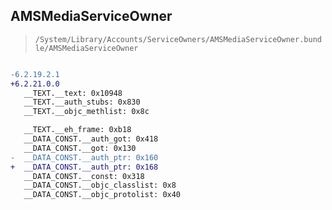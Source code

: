 ## AMSMediaServiceOwner

> `/System/Library/Accounts/ServiceOwners/AMSMediaServiceOwner.bundle/AMSMediaServiceOwner`

```diff

-6.2.19.2.1
+6.2.21.0.0
   __TEXT.__text: 0x10948
   __TEXT.__auth_stubs: 0x830
   __TEXT.__objc_methlist: 0x8c

   __TEXT.__eh_frame: 0xb18
   __DATA_CONST.__auth_got: 0x418
   __DATA_CONST.__got: 0x130
-  __DATA_CONST.__auth_ptr: 0x160
+  __DATA_CONST.__auth_ptr: 0x168
   __DATA_CONST.__const: 0x318
   __DATA_CONST.__objc_classlist: 0x8
   __DATA_CONST.__objc_protolist: 0x40

```

